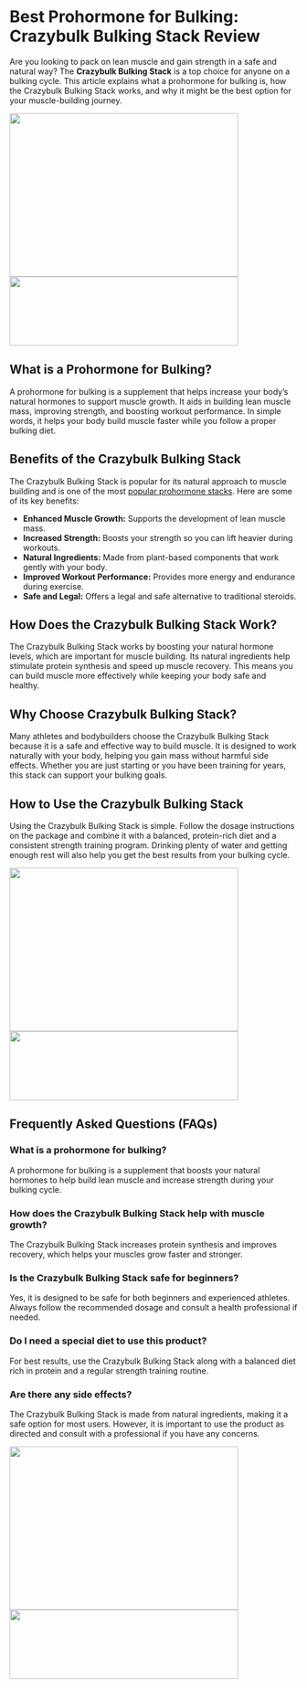 <h1>Best Prohormone for Bulking: Crazybulk Bulking Stack Review</h1>
  <p>
    Are you looking to pack on lean muscle and gain strength in a safe and natural way? The <strong>Crazybulk Bulking Stack</strong> is a top choice for anyone on a bulking cycle. This article explains what a prohormone for bulking is, how the Crazybulk Bulking Stack works, and why it might be the best option for your muscle-building journey.
  </p>
  <a href="https://www.publichealthlaw.best/buy-bulking-stack" target="_blank" rel="Nofollow noopener"><img class="aligncenter wp-image-10388" src="https://www.publichealthlaw.best/wp-content/uploads/2025/01/CB-BulkingStack_2024.png" alt="" width="400" height="286" /></a>
<a href="https://www.publichealthlaw.best/buy-bulking-stack" target="_blank" rel="Nofollow noopener"><img class="aligncenter wp-image-10409" src="https://www.publichealthlaw.best/wp-content/uploads/2025/01/place-an-order.png" alt="" width="400" height="121" /></a>
  <h2>What is a Prohormone for Bulking?</h2>
  <p>
    A prohormone for bulking is a supplement that helps increase your body’s natural hormones to support muscle growth. It aids in building lean muscle mass, improving strength, and boosting workout performance. In simple words, it helps your body build muscle faster while you follow a proper bulking diet.
  </p>
  
  <h2>Benefits of the Crazybulk Bulking Stack</h2>
  <p>
    The Crazybulk Bulking Stack is popular for its natural approach to muscle building and is one of the most <a href="https://github.com/best-prohormone-stacks">popular prohormone stacks</a>. Here are some of its key benefits:
  </p>
  <ul>
    <li><strong>Enhanced Muscle Growth:</strong> Supports the development of lean muscle mass.</li>
    <li><strong>Increased Strength:</strong> Boosts your strength so you can lift heavier during workouts.</li>
    <li><strong>Natural Ingredients:</strong> Made from plant-based components that work gently with your body.</li>
    <li><strong>Improved Workout Performance:</strong> Provides more energy and endurance during exercise.</li>
    <li><strong>Safe and Legal:</strong> Offers a legal and safe alternative to traditional steroids.</li>
  </ul>
  
  <h2>How Does the Crazybulk Bulking Stack Work?</h2>
  <p>
    The Crazybulk Bulking Stack works by boosting your natural hormone levels, which are important for muscle building. Its natural ingredients help stimulate protein synthesis and speed up muscle recovery. This means you can build muscle more effectively while keeping your body safe and healthy.
  </p>
  
  <h2>Why Choose Crazybulk Bulking Stack?</h2>
  <p>
    Many athletes and bodybuilders choose the Crazybulk Bulking Stack because it is a safe and effective way to build muscle. It is designed to work naturally with your body, helping you gain mass without harmful side effects. Whether you are just starting or you have been training for years, this stack can support your bulking goals.
  </p>
  
  <h2>How to Use the Crazybulk Bulking Stack</h2>
  <p>
    Using the Crazybulk Bulking Stack is simple. Follow the dosage instructions on the package and combine it with a balanced, protein-rich diet and a consistent strength training program. Drinking plenty of water and getting enough rest will also help you get the best results from your bulking cycle.
  </p>
<a href="https://www.publichealthlaw.best/buy-bulking-stack" target="_blank" rel="Nofollow noopener"><img class="aligncenter wp-image-10388" src="https://www.publichealthlaw.best/wp-content/uploads/2025/01/CB-BulkingStack_2024.png" alt="" width="400" height="286" /></a>
<a href="https://www.publichealthlaw.best/buy-bulking-stack" target="_blank" rel="Nofollow noopener"><img class="aligncenter wp-image-10409" src="https://www.publichealthlaw.best/wp-content/uploads/2025/01/place-an-order.png" alt="" width="400" height="121" /></a>
   <h2>Frequently Asked Questions (FAQs)</h2>
    
  <h3>What is a prohormone for bulking?</h3>
    <p>
      A prohormone for bulking is a supplement that boosts your natural hormones to help build lean muscle and increase strength during your bulking cycle.
    </p>
    
  <h3>How does the Crazybulk Bulking Stack help with muscle growth?</h3>
    <p>
      The Crazybulk Bulking Stack increases protein synthesis and improves recovery, which helps your muscles grow faster and stronger.
    </p>
    
  <h3>Is the Crazybulk Bulking Stack safe for beginners?</h3>
    <p>
      Yes, it is designed to be safe for both beginners and experienced athletes. Always follow the recommended dosage and consult a health professional if needed.
    </p>
    
  <h3>Do I need a special diet to use this product?</h3>
    <p>
      For best results, use the Crazybulk Bulking Stack along with a balanced diet rich in protein and a regular strength training routine.
    </p>
    
   <h3>Are there any side effects?</h3>
    <p>
      The Crazybulk Bulking Stack is made from natural ingredients, making it a safe option for most users. However, it is important to use the product as directed and consult with a professional if you have any concerns.
    </p>
    <a href="https://www.publichealthlaw.best/buy-bulking-stack" target="_blank" rel="Nofollow noopener"><img class="aligncenter wp-image-10388" src="https://www.publichealthlaw.best/wp-content/uploads/2025/01/CB-BulkingStack_2024.png" alt="" width="400" height="286" /></a>
<a href="https://www.publichealthlaw.best/buy-bulking-stack" target="_blank" rel="Nofollow noopener"><img class="aligncenter wp-image-10409" src="https://www.publichealthlaw.best/wp-content/uploads/2025/01/place-an-order.png" alt="" width="400" height="121" /></a>
